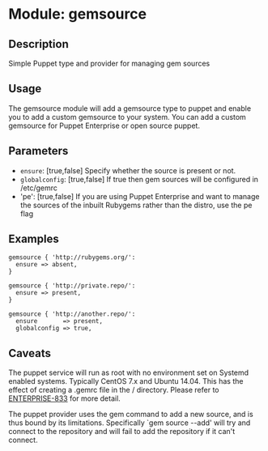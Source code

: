 # Module: gemsource

## Description
Simple Puppet type and provider for managing gem sources

## Usage
The gemsource module will add a gemsource type to puppet and enable you to add a custom gemsource to your system. You can add a custom gemsource for Puppet Enterprise or open source puppet. 

## Parameters
* `ensure`: [true,false] Specify whether the source is present or not.
* `globalconfig`: [true,false] If true then gem sources will be configured in /etc/gemrc
* 'pe': [true,false] If you are using Puppet Enterprise and want to manage the sources of the inbuilt Rubygems rather than the distro, use the pe flag

## Examples
```
gemsource { 'http://rubygems.org/':
  ensure => absent,
}

gemsource { 'http://private.repo/':
  ensure => present,
}

gemsource { 'http://another.repo/':
  ensure       => present,
  globalconfig => true,
```

## Caveats
The puppet service will run as root with no environment set on Systemd enabled systems. Typically CentOS 7.x and Ubuntu 14.04. 
This has the effect of creating a .gemrc file in the / directory. Please refer to [ENTERPRISE-833](https://tickets.puppetlabs.com/browse/ENTERPRISE-833)
for more detail.

The puppet provider uses the gem command to add a new source, and is thus bound by its limitations. Specifically `gem source --add' will try and connect to the 
repository and will fail to add the repository if it can't connect. 
